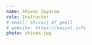 ```yaml
---
name: Shivas Jayaram
role: Instructor
# email: shivasj AT gmail
# website: https://kevinl.info
photo: shivas.jpg
---
```

